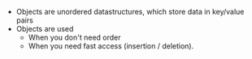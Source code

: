 - Objects are unordered datastructures, which store data in key/value pairs
- Objects are used
  - When you don't need order
  - When you need fast access (insertion / deletion).
